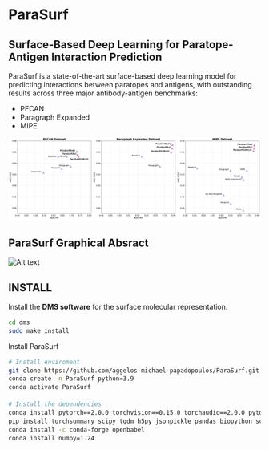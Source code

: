 # **ParaSurf**
## **Surface-Based Deep Learning for Paratope-Antigen Interaction Prediction**

ParaSurf is a state-of-the-art surface-based deep learning model for predicting interactions between paratopes and antigens, with outstanding results across three major antibody-antigen benchmarks:

* PECAN 
* Paragraph Expanded
* MIPE

![Alt text](images/results.png)


## **ParaSurf Graphical Absract**
![Alt text](images/graphical_abstract.jpg)


## INSTALL
Install the **DMS software** for the surface molecular representation.
```bash
cd dms
sudo make install
```

Install ParaSurf
```bash
# Install enviroment
git clone https://github.com/aggelos-michael-papadopoulos/ParaSurf.git 
conda create -n ParaSurf python=3.9
conda activate ParaSurf

# Install the dependencies
conda install pytorch==2.0.0 torchvision==0.15.0 torchaudio==2.0.0 pytorch-cuda=11.7 -c pytorch -c nvidia
pip install torchsummary scipy tqdm h5py jsonpickle pandas biopython scikit-learn matplotlib wandb
conda install -c conda-forge openbabel
conda install numpy=1.24
```



